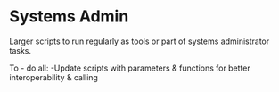 # Systems Admin

Larger scripts to run regularly as tools or part of systems administrator tasks. 

To - do all:
-Update scripts with parameters & functions for better interoperability & calling
